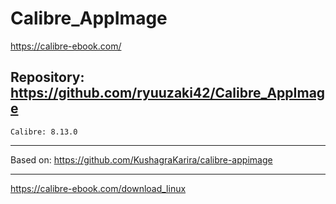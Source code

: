 
# Calibre_AppImage
https://calibre-ebook.com/

## Repository: https://github.com/ryuuzaki42/Calibre_AppImage
    Calibre: 8.13.0

---
Based on: https://github.com/KushagraKarira/calibre-appimage

---
https://calibre-ebook.com/download_linux

